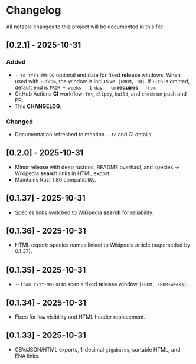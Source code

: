 # Changelog

All notable changes to this project will be documented in this file.

## [0.2.1] - 2025-10-31
### Added
- `--to YYYY-MM-DD` optional end date for fixed **release** windows. When used with `--from`, the window is inclusive: `[FROM, TO]`. If `--to` is omitted, default end is `FROM + weeks - 1 day`. `--to` **requires** `--from`.
- GitHub Actions **CI** workflow: `fmt`, `clippy`, `build`, and `check` on push and PR.
- This **CHANGELOG**.

### Changed
- Documentation refreshed to mention `--to` and CI details.

## [0.2.0] - 2025-10-31
- Minor release with deep rustdoc, README overhaul, and species → Wikipedia **search** links in HTML export.
- Maintains Rust 1.80 compatibility.

## [0.1.37] - 2025-10-31
- Species links switched to Wikipedia **search** for reliability.

## [0.1.36] - 2025-10-31
- HTML export: species names linked to Wikipedia article (superseded by 0.1.37).

## [0.1.35] - 2025-10-31
- `--from YYYY-MM-DD` to scan a fixed **release** window `[FROM, FROM+weeks)`.

## [0.1.34] - 2025-10-31
- Fixes for `Row` visibility and HTML header replacement.

## [0.1.33] - 2025-10-31
- CSV/JSON/HTML exports, 1-decimal `gigabases`, sortable HTML, and ENA links.
